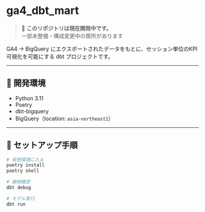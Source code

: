 # ga4_dbt_mart

> 🚧 **このリポジトリは現在開発中です。**  
> 一部未整備・構成変更中の箇所があります

GA4 → BigQuery にエクスポートされたデータをもとに、セッション単位のKPI可視化を可能にする dbt プロジェクトです。

---

## 🔧 開発環境

- Python 3.11
- Poetry
- dbt-bigquery
- BigQuery（location: `asia-northeast1`）

---

## 🚀 セットアップ手順

```bash
# 仮想環境に入る
poetry install
poetry shell

# 接続確認
dbt debug

# モデル実行
dbt run
```
